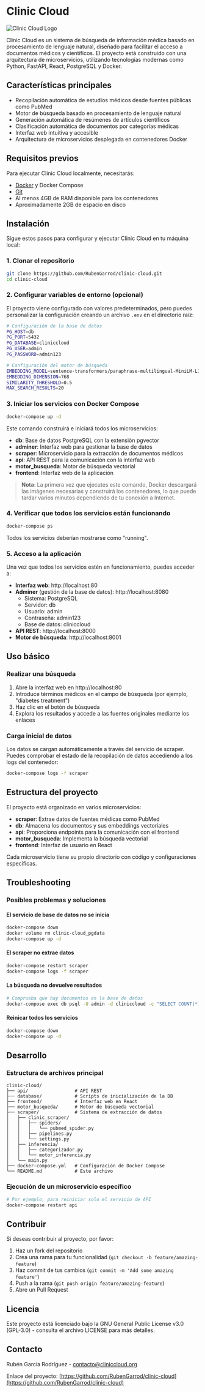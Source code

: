 # Clinic Cloud

![Clinic Cloud Logo](https://via.placeholder.com/150x150.png?text=ClinicCloud)

Clinic Cloud es un sistema de búsqueda de información médica basado en procesamiento de lenguaje natural, diseñado para facilitar el acceso a documentos médicos y científicos. El proyecto está construido con una arquitectura de microservicios, utilizando tecnologías modernas como Python, FastAPI, React, PostgreSQL y Docker.

## Características principales

- Recopilación automática de estudios médicos desde fuentes públicas como PubMed
- Motor de búsqueda basado en procesamiento de lenguaje natural
- Generación automática de resúmenes de artículos científicos
- Clasificación automática de documentos por categorías médicas
- Interfaz web intuitiva y accesible
- Arquitectura de microservicios desplegada en contenedores Docker

## Requisitos previos

Para ejecutar Clinic Cloud localmente, necesitarás:

- [Docker](https://www.docker.com/products/docker-desktop/) y Docker Compose
- [Git](https://git-scm.com/downloads)
- Al menos 4GB de RAM disponible para los contenedores
- Aproximadamente 2GB de espacio en disco

## Instalación

Sigue estos pasos para configurar y ejecutar Clinic Cloud en tu máquina local:

### 1. Clonar el repositorio

```bash
git clone https://github.com/RubenGarrod/clinic-cloud.git
cd clinic-cloud
```

### 2. Configurar variables de entorno (opcional)

El proyecto viene configurado con valores predeterminados, pero puedes personalizar la configuración creando un archivo `.env` en el directorio raíz:

```bash
# Configuración de la base de datos
PG_HOST=db
PG_PORT=5432
PG_DATABASE=cliniccloud
PG_USER=admin
PG_PASSWORD=admin123

# Configuración del motor de búsqueda
EMBEDDING_MODEL=sentence-transformers/paraphrase-multilingual-MiniLM-L12-v2
EMBEDDING_DIMENSION=768
SIMILARITY_THRESHOLD=0.5
MAX_SEARCH_RESULTS=20
```

### 3. Iniciar los servicios con Docker Compose

```bash
docker-compose up -d
```

Este comando construirá e iniciará todos los microservicios:
- **db**: Base de datos PostgreSQL con la extensión pgvector
- **adminer**: Interfaz web para gestionar la base de datos
- **scraper**: Microservicio para la extracción de documentos médicos
- **api**: API REST para la comunicación con la interfaz web
- **motor_busqueda**: Motor de búsqueda vectorial
- **frontend**: Interfaz web de la aplicación

> **Nota**: La primera vez que ejecutes este comando, Docker descargará las imágenes necesarias y construirá los contenedores, lo que puede tardar varios minutos dependiendo de tu conexión a Internet.

### 4. Verificar que todos los servicios están funcionando

```bash
docker-compose ps
```

Todos los servicios deberían mostrarse como "running".

### 5. Acceso a la aplicación

Una vez que todos los servicios estén en funcionamiento, puedes acceder a:

- **Interfaz web**: http://localhost:80
- **Adminer** (gestión de la base de datos): http://localhost:8080
  - Sistema: PostgreSQL
  - Servidor: db
  - Usuario: admin
  - Contraseña: admin123
  - Base de datos: cliniccloud
- **API REST**: http://localhost:8000
- **Motor de búsqueda**: http://localhost:8001

## Uso básico

### Realizar una búsqueda

1. Abre la interfaz web en http://localhost:80
2. Introduce términos médicos en el campo de búsqueda (por ejemplo, "diabetes treatment")
3. Haz clic en el botón de búsqueda
4. Explora los resultados y accede a las fuentes originales mediante los enlaces

### Carga inicial de datos

Los datos se cargan automáticamente a través del servicio de scraper. Puedes comprobar el estado de la recopilación de datos accediendo a los logs del contenedor:

```bash
docker-compose logs -f scraper
```

## Estructura del proyecto

El proyecto está organizado en varios microservicios:

- **scraper**: Extrae datos de fuentes médicas como PubMed
- **db**: Almacena los documentos y sus embeddings vectoriales
- **api**: Proporciona endpoints para la comunicación con el frontend
- **motor_busqueda**: Implementa la búsqueda vectorial
- **frontend**: Interfaz de usuario en React

Cada microservicio tiene su propio directorio con código y configuraciones específicas.

## Troubleshooting

### Posibles problemas y soluciones

#### El servicio de base de datos no se inicia
```bash
docker-compose down
docker volume rm clinic-cloud_pgdata
docker-compose up -d
```

#### El scraper no extrae datos
```bash
docker-compose restart scraper
docker-compose logs -f scraper
```

#### La búsqueda no devuelve resultados
```bash
# Comprueba que hay documentos en la base de datos
docker-compose exec db psql -U admin -d cliniccloud -c "SELECT COUNT(*) FROM documento;"
```

#### Reinicar todos los servicios
```bash
docker-compose down
docker-compose up -d
```

## Desarrollo

### Estructura de archivos principal

```
clinic-cloud/
├── api/                 # API REST
├── database/            # Scripts de inicialización de la DB
├── frontend/            # Interfaz web en React
├── motor_busqueda/      # Motor de búsqueda vectorial
├── scraper/             # Sistema de extracción de datos
│   ├── clinic_scraper/
│   │   ├── spiders/
│   │   │   └── pubmed_spider.py
│   │   ├── pipelines.py
│   │   └── settings.py
│   ├── inferencia/
│   │   ├── categorizador.py
│   │   └── motor_inferencia.py
│   └── main.py
├── docker-compose.yml   # Configuración de Docker Compose
└── README.md            # Este archivo
```

### Ejecución de un microservicio específico

```bash
# Por ejemplo, para reiniciar solo el servicio de API
docker-compose restart api
```

## Contribuir

Si deseas contribuir al proyecto, por favor:

1. Haz un fork del repositorio
2. Crea una rama para tu funcionalidad (`git checkout -b feature/amazing-feature`)
3. Haz commit de tus cambios (`git commit -m 'Add some amazing feature'`)
4. Push a la rama (`git push origin feature/amazing-feature`)
5. Abre un Pull Request

## Licencia

Este proyecto está licenciado bajo la GNU General Public License v3.0 (GPL-3.0) - consulta el archivo LICENSE para más detalles.

## Contacto

Rubén García Rodríguez - contacto@cliniccloud.org

Enlace del proyecto: [https://github.com/RubenGarrod/clinic-cloud](https://github.com/RubenGarrod/clinic-cloud)